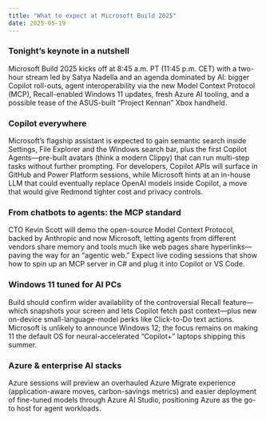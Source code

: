 ```yaml
---
title: "What to expect at Microsoft Build 2025"
date: 2025-05-19
---
```

### Tonight’s keynote in a nutshell
Microsoft Build 2025 kicks off at 8:45 a.m. PT (11:45 p.m. CET) with a two-hour stream led by Satya Nadella and an agenda dominated by AI: bigger Copilot roll-outs, agent interoperability via the new Model Context Protocol (MCP), Recall-enabled Windows 11 updates, fresh Azure AI tooling, and a possible tease of the ASUS-built “Project Kennan” Xbox handheld. 

### Copilot everywhere
Microsoft’s flagship assistant is expected to gain semantic search inside Settings, File Explorer and the Windows search bar, plus the first Copilot Agents—pre-built avatars (think a modern Clippy) that can run multi-step tasks without further prompting. 
For developers, Copilot APIs will surface in GitHub and Power Platform sessions, while Microsoft hints at an in-house LLM that could eventually replace OpenAI models inside Copilot, a move that would give Redmond tighter cost and privacy controls. 


### From chatbots to agents: the MCP standard
CTO Kevin Scott will demo the open-source Model Context Protocol, backed by Anthropic and now Microsoft, letting agents from different vendors share memory and tools much like web pages share hyperlinks—paving the way for an “agentic web.” 
Expect live coding sessions that show how to spin up an MCP server in C# and plug it into Copilot or VS Code. 


### Windows 11 tuned for AI PCs
Build should confirm wider availability of the controversial Recall feature—which snapshots your screen and lets Copilot fetch past context—plus new on-device small-language-model perks like Click-to-Do text actions. 
Microsoft is unlikely to announce Windows 12; the focus remains on making 11 the default OS for neural-accelerated “Copilot+” laptops shipping this summer. 

### Azure & enterprise AI stacks
Azure sessions will preview an overhauled Azure Migrate experience (application-aware moves, carbon-savings metrics) and easier deployment of fine-tuned models through Azure AI Studio, positioning Azure as the go-to host for agent workloads. 
